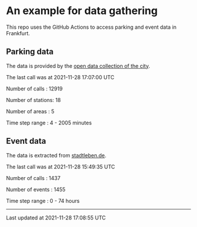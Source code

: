 # An example for data gathering

This repo uses the GitHub Actions to access parking and event data in Frankfurt.

## Parking data
The data is provided by the [open data collection of the city](https://www.offenedaten.frankfurt.de/).

The last call was at 2021-11-28 17:07:00 UTC

Number of calls   : 12919

Number of stations:    18

Number of areas   :     5

Time step range   :     4 -  2005 minutes


## Event data
The data is extracted from [stadtleben.de](https://stadtleben.de/frankfurt/).

The last call was at 2021-11-28 15:49:35 UTC

Number of calls   : 1437

Number of events  : 1455

Time step range   :    0 -   74 hours


----

Last updated at 2021-11-28 17:08:55 UTC

